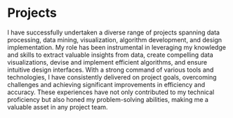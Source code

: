 # Projects
I have successfully undertaken a diverse range of projects spanning data processing, data mining, visualization, algorithm development, and design implementation. 
My role has been instrumental in leveraging my knowledge and skills to extract valuable insights from data, create compelling data visualizations,
devise and implement efficient algorithms, and ensure intuitive design interfaces. With a strong command of various tools and technologies, 
I have consistently delivered on project goals, overcoming challenges and achieving significant improvements in efficiency and accuracy. 
These experiences have not only contributed to my technical proficiency but also honed my problem-solving abilities, making me a valuable asset in any project team.
